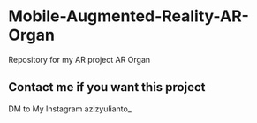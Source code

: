 # Mobile-Augmented-Reality-AR-Organ
Repository for my AR project
AR Organ

Contact me if you want this project
-----------------------------------
DM to My Instagram azizyulianto_
